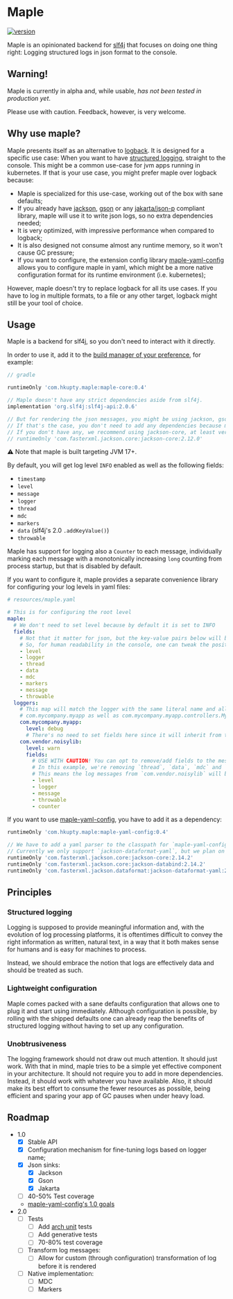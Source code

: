 # Maple

[![version](https://img.shields.io/maven-central/v/com.hkupty.maple/maple-core?style=flat-square)](https://mvnrepository.com/artifact/com.hkupty.maple)

Maple is an opinionated backend for [slf4j](https://github.com/qos-ch/slf4j/) that focuses on doing one thing right: Logging structured logs in json format to the console.

## Warning!

Maple is currently in alpha and, while usable, *has not been tested in production yet*.

Please use with caution. Feedback, however, is very welcome.

## Why use maple?

Maple presents itself as an alternative to [logback](https://logback.qos.ch/).
It is designed for a specific use case: When you want to have [structured logging](https://stackify.com/what-is-structured-logging-and-why-developers-need-it/), straight to the console.
This might be a common use-case for jvm apps running in kubernetes.
If that is your use case, you might prefer maple over logback because:

- Maple is specialized for this use-case, working out of the box with sane defaults;
- If you already have [jackson](https://github.com/FasterXML/jackson-core/), [gson](https://github.com/google/gson) or any [jakarta/json-p](https://github.com/jakartaee/jsonp-api) compliant library, maple will use it to write json logs, so no extra dependencies needed;
- It is very optimized, with impressive performance when compared to logback;
- It is also designed not consume almost any runtime memory, so it won't cause GC pressure;
- If you want to configure, the extension config library [maple-yaml-config](penna-yaml-config/README.md) allows you to configure maple in yaml,
which might be a more native configuration format for its runtime environment (i.e. kubernetes);

However, maple doesn't try to replace logback for all its use cases. If you have to log in multiple formats, to a file or any other target, logback might still be your tool of choice.


## Usage

Maple is a backend for slf4j, so you don't need to interact with it directly.

In order to use it, add it to the [build manager of your preference](https://mvnrepository.com/artifact/com.hkupty.maple/maple-core/0.4), for example:

```groovy
// gradle

runtimeOnly 'com.hkupty.maple:maple-core:0.4'

// Maple doesn't have any strict dependencies aside from slf4j.
implementation 'org.slf4j:slf4j-api:2.0.6'

// But for rendering the json messages, you might be using jackson, gson or a JSON-P/JSR-353 compatible library.
// If that's the case, you don't need to add any dependencies because maple will automatically select the one available.
// If you don't have any, we recommend using jackson-core, at least version 2.12:
// runtimeOnly 'com.fasterxml.jackson.core:jackson-core:2.12.0'
```

:warning: Note that maple is built targeting JVM 17+.

By default, you will get log level `INFO` enabled as well as the following fields:
- `timestamp`
- `level`
- `message`
- `logger`
- `thread`
- `mdc`
- `markers`
- `data` (slf4j's 2.0 `.addKeyValue()`)
- `throwable`

Maple has support for logging also a `Counter` to each message, individually marking each message with a monotonically increasing
`long` counting from process startup, but that is disabled by default.

If you want to configure it, maple provides a separate convenience library for configuring your log levels in yaml files:
```yaml
# resources/maple.yaml

# This is for configuring the root level
maple:
  # We don't need to set level because by default it is set to INFO
  fields:
    # Not that it matter for json, but the key-value pairs below will be rendered in this order.
    # So, for human readability in the console, one can tweak the position of the fields:
    - level
    - logger
    - thread
    - data
    - mdc
    - markers
    - message
    - throwable
  loggers:
    # This map will match the logger with the same literal name and all its children loggers, so
    # com.mycompany.myapp as well as com.mycompany.myapp.controllers.MyGreatController and so on..
    com.mycompany.myapp:
      level: debug
      # There's no need to set fields here since it will inherit from the root logger
    com.vendor.noisylib:
      level: warn
      fields:
        # USE WITH CAUTION! You can opt to remove/add fields to the message in different loggers
        # In this example, we're removing `thread`, `data`, `mdc` and `markers` and adding the `counter` field.
        # This means the log messages from `com.vendor.noisylib` will be rendered differently.
        - level
        - logger
        - message
        - throwable
        - counter
```

If you want to use [maple-yaml-config](penna-yaml-config/README.md), you have to add it as a dependency:

```groovy
runtimeOnly 'com.hkupty.maple:maple-yaml-config:0.4'

// We have to add a yaml parser to the classpath for `maple-yaml-config` to work properly.
// Currently we only support `jackson-dataformat-yaml`, but we plan on adding support for other libraries.
runtimeOnly 'com.fasterxml.jackson.core:jackson-core:2.14.2'
runtimeOnly 'com.fasterxml.jackson.core:jackson-databind:2.14.2'
runtimeOnly 'com.fasterxml.jackson.dataformat:jackson-dataformat-yaml:2.14.2'
```

## Principles

### Structured logging

Logging is supposed to provide meaningful information and, with the evolution of log processing platforms,
it is oftentimes difficult to convey the right information as written, natural text, in a way that it
both makes sense for humans and is easy for machines to process.

Instead, we should embrace the notion that logs are effectively data and should be treated as such.

### Lightweight configuration

Maple comes packed with a sane defaults configuration that allows one to plug it and start using immediately.
Although configuration is possible, by rolling with the shipped defaults one can already reap the benefits of structured
logging without having to set up any configuration.

### Unobtrusiveness

The logging framework should not draw out much attention. It should just work.
With that in mind, maple tries to be a simple yet effective component in your architecture.
It should not require you to add in more dependencies. Instead, it should work with whatever you have available.
Also, it should make its best effort to consume the fewer resources as possible, being efficient and sparing your app of GC pauses
when under heavy load.

## Roadmap

- 1.0
  - [x] Stable API
  - [x] Configuration mechanism for fine-tuning logs based on logger name;
  - [x] Json sinks:
    - [x] Jackson
    - [x] Gson
    - [x] Jakarta
  - [ ] 40-50% Test coverage
  - [maple-yaml-config's 1.0 goals](penna-yaml-config/README.md#roadmap)
- 2.0
  - [ ] Tests
    - [ ] Add [arch unit](https://www.archunit.org/) tests
    - [ ] Add generative tests
    - [ ] 70-80% test coverage
  - [ ] Transform log messages:
    - [ ] Allow for custom (through configuration) transformation of log before it is rendered
  - [ ] Native implementation:
    - [ ] MDC
    - [ ] Markers
